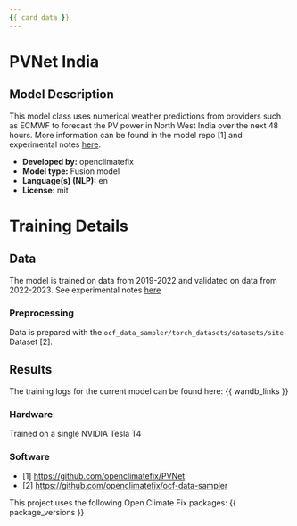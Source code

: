 ```yaml
---
{{ card_data }}
---
```







# PVNet India

## Model Description

<!-- Provide a longer summary of what this model is/does. -->
This model class uses numerical weather predictions from providers such as ECMWF to forecast the PV power in North West India over the next 48 hours. More information can be found in the model repo [1] and experimental notes [here](https://github.com/openclimatefix/PVNet/tree/main/experiments/india).


- **Developed by:** openclimatefix
- **Model type:** Fusion model
- **Language(s) (NLP):** en
- **License:** mit


# Training Details

## Data

<!-- This should link to a Data Card, perhaps with a short stub of information on what the training data is all about as well as documentation related to data pre-processing or additional filtering. -->

The model is trained on data from 2019-2022 and validated on data from 2022-2023. See experimental notes [here](https://github.com/openclimatefix/PVNet/tree/main/experiments/india)


### Preprocessing

Data is prepared with the `ocf_data_sampler/torch_datasets/datasets/site` Dataset [2].


## Results

The training logs for the current model can be found here:
{{ wandb_links }}


### Hardware

Trained on a single NVIDIA Tesla T4

### Software

- [1] https://github.com/openclimatefix/PVNet
- [2] https://github.com/openclimatefix/ocf-data-sampler

This project uses the following Open Climate Fix packages:
{{ package_versions }}